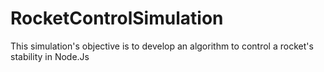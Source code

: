 # RocketControlSimulation
This simulation's objective is to develop an algorithm to control a rocket's stability in Node.Js
